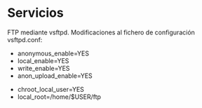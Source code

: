 # Servicios

FTP mediante vsftpd.
Modificaciones al fichero de configuración vsftpd.conf:
<!-- Conexión anónima -->
- anonymous_enable=YES
- local_enable=YES
- write_enable=YES
- anon_upload_enable=YES
<!-- Enjaulamiento de usuarios -->
- chroot_local_user=YES
- local_root=/home/$USER/ftp
